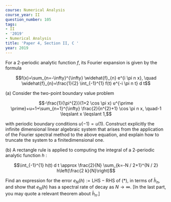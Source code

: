 ```yaml
---
course: Numerical Analysis
course_year: II
question_number: 105
tags:
- II
- '2019'
- Numerical Analysis
title: 'Paper 4, Section II, C '
year: 2019
---
```




For a 2-periodic analytic function $f$, its Fourier expansion is given by the formula

$$f(x)=\sum_{n=-\infty}^{\infty} \widehat{f}_{n} e^{i \pi n x}, \quad \widehat{f}_{n}=\frac{1}{2} \int_{-1}^{1} f(t) e^{-i \pi n t} d t$$

(a) Consider the two-point boundary value problem

$$-\frac{1}{\pi^{2}}(1+2 \cos \pi x) u^{\prime \prime}+u=1+\sum_{n=1}^{\infty} \frac{2}{n^{2}+1} \cos \pi n x, \quad-1 \leqslant x \leqslant 1,$$

with periodic boundary conditions $u(-1)=u(1)$. Construct explicitly the infinite dimensional linear algebraic system that arises from the application of the Fourier spectral method to the above equation, and explain how to truncate the system to a finitedimensional one.

(b) A rectangle rule is applied to computing the integral of a 2-periodic analytic function $h$ :

$$\int_{-1}^{1} h(t) d t \approx \frac{2}{N} \sum_{k=-N / 2+1}^{N / 2} h\left(\frac{2 k}{N}\right)$$

Find an expression for the error $e_{N}(h):=\mathrm{LHS}-\mathrm{RHS}$ of $(*)$, in terms of $\widehat{h}_{n}$, and show that $e_{N}(h)$ has a spectral rate of decay as $N \rightarrow \infty$. [In the last part, you may quote a relevant theorem about $\widehat{h}_{n}$.]